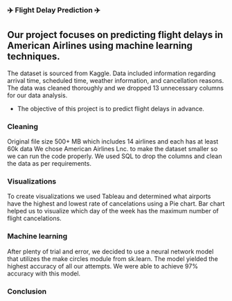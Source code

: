 ### ✈️ Flight Delay Prediction ✈️
## Our project focuses on predicting flight delays in American Airlines using machine learning techniques. 
The dataset is sourced from Kaggle. Data included information regarding arrival time, scheduled time, weather information, and cancellation reasons. The data was cleaned thoroughly and we dropped 13 unnecessary columns for our data analysis.
- The objective of this project is to predict flight delays in advance.
### Cleaning
Original file size 500+ MB which includes 14 airlines and each has at least 60k data
We chose American Airlines Lnc. to make the dataset smaller so we can run the code properly. We used SQL to drop the columns and clean the data as per requirements.

### Visualizations
To create visualizations we used Tableau and determined what airports have the highest and lowest rate of cancelations using a Pie chart. Bar chart helped us to visualize which day of the week has the maximum number of flight cancelations. 

### Machine learning
After plenty of trial and error, we decided to use a neural network model that utilizes the make circles module from sk.learn.
The model yielded the highest accuracy of all our attempts. We were able to achieve 97% accuracy with this model.

### Conclusion
